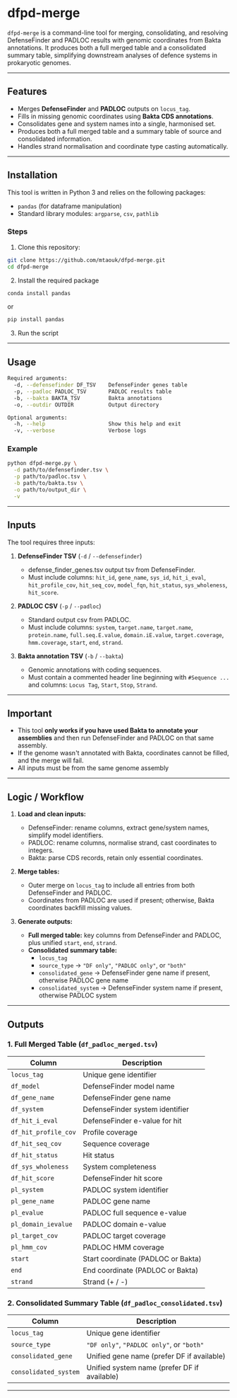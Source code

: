 # dfpd-merge

`dfpd-merge` is a command-line tool for merging, consolidating, and resolving DefenseFinder and PADLOC results with genomic coordinates from Bakta annotations. It produces both a full merged table and a consolidated summary table, simplifying downstream analyses of defence systems in prokaryotic genomes.

---

## Features

- Merges **DefenseFinder** and **PADLOC** outputs on `locus_tag`.
- Fills in missing genomic coordinates using **Bakta CDS annotations**.
- Consolidates gene and system names into a single, harmonised set.
- Produces both a full merged table and a summary table of source and consolidated information.
- Handles strand normalisation and coordinate type casting automatically.

---

## Installation

This tool is written in Python 3 and relies on the following packages:

- `pandas` (for dataframe manipulation)
- Standard library modules: `argparse`, `csv`, `pathlib`

### Steps

1. Clone this repository:

```bash
git clone https://github.com/mtaouk/dfpd-merge.git
cd dfpd-merge
```

2. Install the required package
```bash
conda install pandas
```
or
```bash
pip install pandas
```

3. Run the script

---

## Usage

```bash
Required arguments:
  -d, --defensefinder DF_TSV    DefenseFinder genes table
  -p, --padloc PADLOC_TSV       PADLOC results table
  -b, --bakta BAKTA_TSV         Bakta annotations
  -o, --outdir OUTDIR           Output directory

Optional arguments:
  -h, --help                    Show this help and exit
  -v, --verbose                 Verbose logs
```

### Example

```bash
python dfpd-merge.py \
  -d path/to/defensefinder.tsv \
  -p path/to/padloc.tsv \
  -b path/to/bakta.tsv \
  -o path/to/output_dir \
  -v
```

---

## Inputs

The tool requires three inputs:

1. **DefenseFinder TSV** (`-d` / `--defensefinder`)  
   - defense_finder_genes.tsv output tsv from DefenseFinder.  
   - Must include columns: `hit_id`, `gene_name`, `sys_id`, `hit_i_eval`, `hit_profile_cov`, `hit_seq_cov`, `model_fqn`, `hit_status`, `sys_wholeness`, `hit_score`.  

2. **PADLOC CSV** (`-p` / `--padloc`)  
   - Standard output csv from PADLOC.  
   - Must include columns: `system`, `target.name`, `target.name`, `protein.name`, `full.seq.E.value`, `domain.iE.value`, `target.coverage`, `hmm.coverage`, `start`, `end`, `strand`.  

3. **Bakta annotation TSV** (`-b` / `--bakta`)  
   - Genomic annotations with coding sequences.  
   - Must contain a commented header line beginning with `#Sequence ...` and columns: `Locus Tag`, `Start`, `Stop`, `Strand`.  

---

## Important

* This tool **only works if you have used Bakta to annotate your assemblies** and then run DefenseFinder and PADLOC on that same assembly.  
* If the genome wasn't annotated with Bakta, coordinates cannot be filled, and the merge will fail.
* All inputs must be from the same genome assembly

---

## Logic / Workflow

1. **Load and clean inputs:**  
   - DefenseFinder: rename columns, extract gene/system names, simplify model identifiers.  
   - PADLOC: rename columns, normalise strand, cast coordinates to integers.  
   - Bakta: parse CDS records, retain only essential coordinates.  

2. **Merge tables:**  
   - Outer merge on `locus_tag` to include all entries from both DefenseFinder and PADLOC.  
   - Coordinates from PADLOC are used if present; otherwise, Bakta coordinates backfill missing values.  

3. **Generate outputs:**  
   - **Full merged table:** key columns from DefenseFinder and PADLOC, plus unified `start`, `end`, `strand`.  
   - **Consolidated summary table:**  
     - `locus_tag`  
     - `source_type` → `"DF only"`, `"PADLOC only"`, or `"both"`  
     - `consolidated_gene` → DefenseFinder gene name if present, otherwise PADLOC gene name  
     - `consolidated_system` → DefenseFinder system name if present, otherwise PADLOC system

---

## Outputs

### 1. Full Merged Table (`df_padloc_merged.tsv`)

| Column | Description |
|--------|-------------|
| `locus_tag` | Unique gene identifier |
| `df_model` | DefenseFinder model name |
| `df_gene_name` | DefenseFinder gene name |
| `df_system` | DefenseFinder system identifier |
| `df_hit_i_eval` | DefenseFinder e-value for hit |
| `df_hit_profile_cov` | Profile coverage |
| `df_hit_seq_cov` | Sequence coverage |
| `df_hit_status` | Hit status |
| `df_sys_wholeness` | System completeness |
| `df_hit_score` | DefenseFinder hit score |
| `pl_system` | PADLOC system identifier |
| `pl_gene_name` | PADLOC gene name |
| `pl_evalue` | PADLOC full sequence e-value |
| `pl_domain_ievalue` | PADLOC domain e-value |
| `pl_target_cov` | PADLOC target coverage |
| `pl_hmm_cov` | PADLOC HMM coverage |
| `start` | Start coordinate (PADLOC or Bakta) |
| `end` | End coordinate (PADLOC or Bakta) |
| `strand` | Strand (+ / -) |

### 2. Consolidated Summary Table (`df_padloc_consolidated.tsv`)

| Column | Description |
|--------|-------------|
| `locus_tag` | Unique gene identifier |
| `source_type` | `"DF only"`, `"PADLOC only"`, or `"both"` |
| `consolidated_gene` | Unified gene name (prefer DF if available) |
| `consolidated_system` | Unified system name (prefer DF if available) |

---



